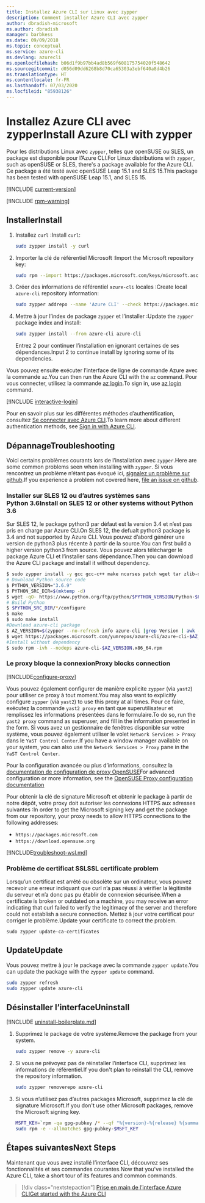 ```yaml
---
title: Installez Azure CLI sur Linux avec zypper
description: Comment installer Azure CLI avec zypper
author: dbradish-microsoft
ms.author: dbradish
manager: barbkess
ms.date: 09/09/2018
ms.topic: conceptual
ms.service: azure-cli
ms.devlang: azurecli
ms.openlocfilehash: b06d1f9b97bb4ad8b569f608175754020f548642
ms.sourcegitcommit: d056d09dd6268b8d70ca65303a3ebf640a8d4b26
ms.translationtype: HT
ms.contentlocale: fr-FR
ms.lasthandoff: 07/03/2020
ms.locfileid: "85938126"
---
```

# <a name="install-azure-cli-with-zypper"></a><span data-ttu-id="5ccf6-103">Installez Azure CLI avec zypper</span><span class="sxs-lookup"><span data-stu-id="5ccf6-103">Install Azure CLI with zypper</span></span>

<span data-ttu-id="5ccf6-104">Pour les distributions Linux avec `zypper`, telles que openSUSE ou SLES, un package est disponible pour l’Azure CLI.</span><span class="sxs-lookup"><span data-stu-id="5ccf6-104">For Linux distributions with `zypper`, such as openSUSE or SLES, there's a package available for the Azure CLI.</span></span> <span data-ttu-id="5ccf6-105">Ce package a été testé avec openSUSE Leap 15.1 and SLES 15.</span><span class="sxs-lookup"><span data-stu-id="5ccf6-105">This package has been tested with openSUSE Leap 15.1, and SLES 15.</span></span>

[!INCLUDE [current-version](includes/current-version.md)]

[!INCLUDE [rpm-warning](includes/rpm-warning.md)]

## <a name="install"></a><span data-ttu-id="5ccf6-106">Installer</span><span class="sxs-lookup"><span data-stu-id="5ccf6-106">Install</span></span>

1. <span data-ttu-id="5ccf6-107">Installez `curl` :</span><span class="sxs-lookup"><span data-stu-id="5ccf6-107">Install `curl`:</span></span>

   ```bash
   sudo zypper install -y curl
   ```

2. <span data-ttu-id="5ccf6-108">Importer la clé de référentiel Microsoft :</span><span class="sxs-lookup"><span data-stu-id="5ccf6-108">Import the Microsoft repository key:</span></span>

   ```bash
   sudo rpm --import https://packages.microsoft.com/keys/microsoft.asc
   ```

3. <span data-ttu-id="5ccf6-109">Créer des informations de référentiel `azure-cli` locales :</span><span class="sxs-lookup"><span data-stu-id="5ccf6-109">Create local `azure-cli` repository information:</span></span>

   ```bash
   sudo zypper addrepo --name 'Azure CLI' --check https://packages.microsoft.com/yumrepos/azure-cli azure-cli
   ```

4. <span data-ttu-id="5ccf6-110">Mettre à jour l’index de package `zypper` et l’installer :</span><span class="sxs-lookup"><span data-stu-id="5ccf6-110">Update the `zypper` package index and install:</span></span>

   ```bash
   sudo zypper install --from azure-cli azure-cli
   ```
   <span data-ttu-id="5ccf6-111">Entrez 2 pour continuer l’installation en ignorant certaines de ses dépendances.</span><span class="sxs-lookup"><span data-stu-id="5ccf6-111">Input 2 to continue install by ignoring some of its dependencies.</span></span>

<span data-ttu-id="5ccf6-112">Vous pouvez ensuite exécuter l’interface de ligne de commande Azure avec la commande `az`.</span><span class="sxs-lookup"><span data-stu-id="5ccf6-112">You can then run the Azure CLI with the `az` command.</span></span> <span data-ttu-id="5ccf6-113">Pour vous connecter, utilisez la commande [az login](/cli/azure/reference-index#az-login).</span><span class="sxs-lookup"><span data-stu-id="5ccf6-113">To sign in, use [az login](/cli/azure/reference-index#az-login) command.</span></span>

[!INCLUDE [interactive-login](includes/interactive-login.md)]

<span data-ttu-id="5ccf6-114">Pour en savoir plus sur les différentes méthodes d’authentification, consultez [Se connecter avec Azure CLI](authenticate-azure-cli.md).</span><span class="sxs-lookup"><span data-stu-id="5ccf6-114">To learn more about different authentication methods, see [Sign in with Azure CLI](authenticate-azure-cli.md).</span></span>

## <a name="troubleshooting"></a><span data-ttu-id="5ccf6-115">Dépannage</span><span class="sxs-lookup"><span data-stu-id="5ccf6-115">Troubleshooting</span></span>

<span data-ttu-id="5ccf6-116">Voici certains problèmes courants lors de l’installation avec `zypper`.</span><span class="sxs-lookup"><span data-stu-id="5ccf6-116">Here are some common problems seen when installing with `zypper`.</span></span> <span data-ttu-id="5ccf6-117">Si vous rencontrez un problème n’étant pas évoqué ici, [signalez un problème sur github](https://github.com/Azure/azure-cli/issues).</span><span class="sxs-lookup"><span data-stu-id="5ccf6-117">If you experience a problem not covered here, [file an issue on github](https://github.com/Azure/azure-cli/issues).</span></span>

### <a name="install-on-sles-12-or-other-systems-without-python-36"></a><span data-ttu-id="5ccf6-118">Installer sur SLES 12 ou d’autres systèmes sans Python 3.6</span><span class="sxs-lookup"><span data-stu-id="5ccf6-118">Install on SLES 12 or other systems without Python 3.6</span></span>

<span data-ttu-id="5ccf6-119">Sur SLES 12, le package python3 par défaut est la version 3.4 et n’est pas pris en charge par Azure CLI.</span><span class="sxs-lookup"><span data-stu-id="5ccf6-119">On SLES 12, the defualt python3 package is 3.4 and not supported by Azure CLI.</span></span> <span data-ttu-id="5ccf6-120">Vous pouvez d’abord générer une version de python3 plus récente à partir de la source.</span><span class="sxs-lookup"><span data-stu-id="5ccf6-120">You can first build a higher version python3 from source.</span></span> <span data-ttu-id="5ccf6-121">Vous pouvez alors télécharger le package Azure CLI et l’installer sans dépendance.</span><span class="sxs-lookup"><span data-stu-id="5ccf6-121">Then you can download the Azure CLI package and install it without dependency.</span></span>
```bash
$ sudo zypper install -y gcc gcc-c++ make ncurses patch wget tar zlib-devel zlib openssl-devel
# Download Python source code
$ PYTHON_VERSION="3.6.9"
$ PYTHON_SRC_DIR=$(mktemp -d)
$ wget -qO- https://www.python.org/ftp/python/$PYTHON_VERSION/Python-$PYTHON_VERSION.tgz | tar -xz -C "$PYTHON_SRC_DIR"
# Build Python
$ $PYTHON_SRC_DIR/*/configure
$ make
$ sudo make install
#Download azure-cli package 
$ AZ_VERSION=$(zypper --no-refresh info azure-cli |grep Version | awk -F': ' '{print $2}' | awk '{$1=$1;print}')
$ wget https://packages.microsoft.com/yumrepos/azure-cli/azure-cli-$AZ_VERSION.x86_64.rpm
#Install without dependency
$ sudo rpm -ivh --nodeps azure-cli-$AZ_VERSION.x86_64.rpm
```

### <a name="proxy-blocks-connection"></a><span data-ttu-id="5ccf6-122">Le proxy bloque la connexion</span><span class="sxs-lookup"><span data-stu-id="5ccf6-122">Proxy blocks connection</span></span>

[!INCLUDE[configure-proxy](includes/configure-proxy.md)]

<span data-ttu-id="5ccf6-123">Vous pouvez également configurer de manière explicite `zypper` (via `yast2`) pour utiliser ce proxy à tout moment.</span><span class="sxs-lookup"><span data-stu-id="5ccf6-123">You may also want to explicitly configure `zypper` (via `yast2`) to use this proxy at all times.</span></span> <span data-ttu-id="5ccf6-124">Pour ce faire, exécutez la commande `yast2 proxy` en tant que superutilisateur et remplissez les informations présentées dans le formulaire.</span><span class="sxs-lookup"><span data-stu-id="5ccf6-124">To do so, run the `yast2 proxy` command as superuser, and fill in the information presented in the form.</span></span> <span data-ttu-id="5ccf6-125">Si vous avez un gestionnaire de fenêtres disponible sur votre système, vous pouvez également utiliser le volet `Network Services > Proxy` dans le `YaST Control Center`.</span><span class="sxs-lookup"><span data-stu-id="5ccf6-125">If you have a window manager available on your system, you can also use the `Network Services > Proxy` pane in the `YaST Control Center`.</span></span>

<span data-ttu-id="5ccf6-126">Pour la configuration avancée ou plus d’informations, consultez la [documentation de configuration de proxy OpenSUSE](https://www.suse.com/documentation/slms1/book_slms/data/sec_wy_config_updates_proxy.html)</span><span class="sxs-lookup"><span data-stu-id="5ccf6-126">For advanced configuration or more information, see the [OpenSUSE Proxy configuration documentation](https://www.suse.com/documentation/slms1/book_slms/data/sec_wy_config_updates_proxy.html)</span></span>

<span data-ttu-id="5ccf6-127">Pour obtenir la clé de signature Microsoft et obtenir le package à partir de notre dépôt, votre proxy doit autoriser les connexions HTTPS aux adresses suivantes :</span><span class="sxs-lookup"><span data-stu-id="5ccf6-127">In order to get the Microsoft signing key and get the package from our repository, your proxy needs to allow HTTPS connections to the following addresses:</span></span>

* `https://packages.microsoft.com`
* `https://download.opensuse.org`

[!INCLUDE[troubleshoot-wsl.md](includes/troubleshoot-wsl.md)]

### <a name="ssl-certificate-problem"></a><span data-ttu-id="5ccf6-128">Problème de certificat SSL</span><span class="sxs-lookup"><span data-stu-id="5ccf6-128">SSL certificate problem</span></span>

<span data-ttu-id="5ccf6-129">Lorsqu’un certificat est arrêté ou obsolète sur un ordinateur, vous pouvez recevoir une erreur indiquant que curl n’a pas réussi à vérifier la légitimité du serveur et n’a donc pas pu établir de connexion sécurisée.</span><span class="sxs-lookup"><span data-stu-id="5ccf6-129">When a certificate is broken or outdated on a machine, you may receive an error indicating that curl failed to verify the legitimacy of the server and therefore could not establish a secure connection.</span></span>  <span data-ttu-id="5ccf6-130">Mettez à jour votre certificat pour corriger le problème.</span><span class="sxs-lookup"><span data-stu-id="5ccf6-130">Update your certificate to correct the problem.</span></span>  

```bach
sudo zypper update-ca-certificates
```

## <a name="update"></a><span data-ttu-id="5ccf6-131">Update</span><span class="sxs-lookup"><span data-stu-id="5ccf6-131">Update</span></span>

<span data-ttu-id="5ccf6-132">Vous pouvez mettre à jour le package avec la commande `zypper update`.</span><span class="sxs-lookup"><span data-stu-id="5ccf6-132">You can update the package with the `zypper update` command.</span></span>

```bash
sudo zypper refresh
sudo zypper update azure-cli
```

## <a name="uninstall"></a><span data-ttu-id="5ccf6-133">Désinstaller l’interface</span><span class="sxs-lookup"><span data-stu-id="5ccf6-133">Uninstall</span></span>

[!INCLUDE [uninstall-boilerplate.md](includes/uninstall-boilerplate.md)]

1. <span data-ttu-id="5ccf6-134">Supprimez le package de votre système.</span><span class="sxs-lookup"><span data-stu-id="5ccf6-134">Remove the package from your system.</span></span>

    ```bash
    sudo zypper remove -y azure-cli
    ```

2. <span data-ttu-id="5ccf6-135">Si vous ne prévoyez pas de réinstaller l’interface CLI, supprimez les informations de référentiel.</span><span class="sxs-lookup"><span data-stu-id="5ccf6-135">If you don't plan to reinstall the CLI, remove the repository information.</span></span>

   ```bash
   sudo zypper removerepo azure-cli
   ```

3. <span data-ttu-id="5ccf6-136">Si vous n’utilisez pas d’autres packages Microsoft, supprimez la clé de signature Microsoft.</span><span class="sxs-lookup"><span data-stu-id="5ccf6-136">If you don't use other Microsoft packages, remove the Microsoft signing key.</span></span>

   ```bash
   MSFT_KEY=`rpm -qa gpg-pubkey /* --qf "%{version}-%{release} %{summary}\n" | grep Microsoft | awk '{print $1}'`
   sudo rpm -e --allmatches gpg-pubkey-$MSFT_KEY
   ```

## <a name="next-steps"></a><span data-ttu-id="5ccf6-137">Étapes suivantes</span><span class="sxs-lookup"><span data-stu-id="5ccf6-137">Next Steps</span></span>

<span data-ttu-id="5ccf6-138">Maintenant que vous avez installé l’interface CLI, découvrez ses fonctionnalités et ses commandes courantes.</span><span class="sxs-lookup"><span data-stu-id="5ccf6-138">Now that you've installed the Azure CLI, take a short tour of its features and common commands.</span></span>

> [!div class="nextstepaction"]
> [<span data-ttu-id="5ccf6-139">Prise en main de l’interface Azure CLI</span><span class="sxs-lookup"><span data-stu-id="5ccf6-139">Get started with the Azure CLI</span></span>](get-started-with-azure-cli.md)
